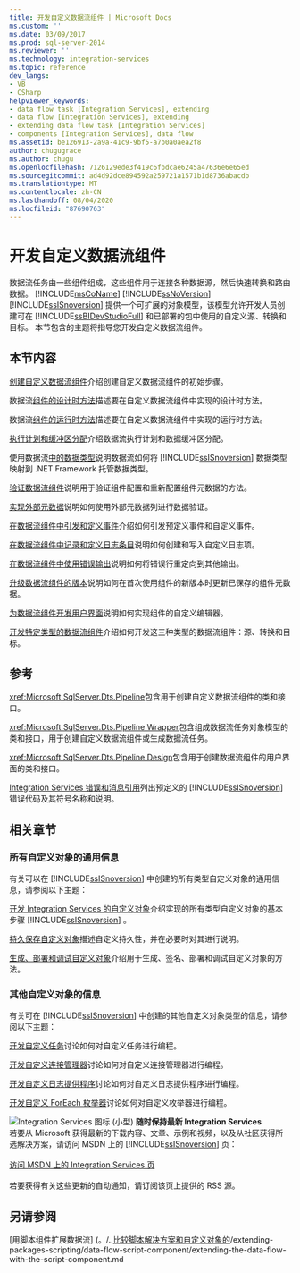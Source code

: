 ```yaml
---
title: 开发自定义数据流组件 | Microsoft Docs
ms.custom: ''
ms.date: 03/09/2017
ms.prod: sql-server-2014
ms.reviewer: ''
ms.technology: integration-services
ms.topic: reference
dev_langs:
- VB
- CSharp
helpviewer_keywords:
- data flow task [Integration Services], extending
- data flow [Integration Services], extending
- extending data flow task [Integration Services]
- components [Integration Services], data flow
ms.assetid: be126913-2a9a-41c9-9bf5-a7b0a0aea2f8
author: chugugrace
ms.author: chugu
ms.openlocfilehash: 7126129ede3f419c6fbdcae6245a47636e6e65ed
ms.sourcegitcommit: ad4d92dce894592a259721a1571b1d8736abacdb
ms.translationtype: MT
ms.contentlocale: zh-CN
ms.lasthandoff: 08/04/2020
ms.locfileid: "87690763"
---
```

# <a name="developing-a-custom-data-flow-component"></a>开发自定义数据流组件
  数据流任务由一些组件组成，这些组件用于连接各种数据源，然后快速转换和路由数据。 [!INCLUDE[msCoName](../../../includes/msconame-md.md)] [!INCLUDE[ssNoVersion](../../../includes/ssnoversion-md.md)] [!INCLUDE[ssISnoversion](../../../includes/ssisnoversion-md.md)] 提供一个可扩展的对象模型，该模型允许开发人员创建可在 [!INCLUDE[ssBIDevStudioFull](../../../includes/ssbidevstudiofull-md.md)] 和已部署的包中使用的自定义源、转换和目标。 本节包含的主题将指导您开发自定义数据流组件。

## <a name="in-this-section"></a>本节内容
 [创建自定义数据流组件](creating-a-custom-data-flow-component.md)介绍创建自定义数据流组件的初始步骤。

 数据流[组件的设计时方法](design-time-methods-of-a-data-flow-component.md)描述要在自定义数据流组件中实现的设计时方法。

 数据流[组件的运行时方法](run-time-methods-of-a-data-flow-component.md)描述要在自定义数据流组件中实现的运行时方法。

 [执行计划和缓冲区分配](execution-plan-and-buffer-allocation.md)介绍数据流执行计划和数据缓冲区分配。

 使用数据流[中的数据类型](working-with-data-types-in-the-data-flow.md)说明数据流如何将 [!INCLUDE[ssISnoversion](../../../includes/ssisnoversion-md.md)] 数据类型映射到 .NET Framework 托管数据类型。

 [验证数据流组件](validating-a-data-flow-component.md)说明用于验证组件配置和重新配置组件元数据的方法。

 [实现外部元数据](implementing-external-metadata.md)说明如何使用外部元数据列进行数据验证。

 [在数据流组件中引发和定义事件](raising-and-defining-events-in-a-data-flow-component.md)介绍如何引发预定义事件和自定义事件。

 [在数据流组件中记录和定义日志条目](logging-and-defining-log-entries-in-a-data-flow-component.md)说明如何创建和写入自定义日志项。

 [在数据流组件中使用错误输出](using-error-outputs-in-a-data-flow-component.md)说明如何将错误行重定向到其他输出。

 [升级数据流组件的版本](upgrading-the-version-of-a-data-flow-component.md)说明如何在首次使用组件的新版本时更新已保存的组件元数据。

 [为数据流组件开发用户界面](developing-a-user-interface-for-a-data-flow-component.md)说明如何实现组件的自定义编辑器。

 [开发特定类型的数据流组件](../../extending-packages-custom-objects-data-flow-types/developing-specific-types-of-data-flow-components.md)介绍如何开发这三种类型的数据流组件：源、转换和目标。

## <a name="reference"></a>参考
 <xref:Microsoft.SqlServer.Dts.Pipeline>包含用于创建自定义数据流组件的类和接口。

 <xref:Microsoft.SqlServer.Dts.Pipeline.Wrapper>包含组成数据流任务对象模型的类和接口，用于创建自定义数据流组件或生成数据流任务。

 <xref:Microsoft.SqlServer.Dts.Pipeline.Design>包含用于创建数据流组件的用户界面的类和接口。

 [Integration Services 错误和消息引用](../../integration-services-error-and-message-reference.md)列出预定义的 [!INCLUDE[ssISnoversion](../../../includes/ssisnoversion-md.md)] 错误代码及其符号名称和说明。

## <a name="related-sections"></a>相关章节

### <a name="information-common-to-all-custom-objects"></a>所有自定义对象的通用信息
 有关可以在 [!INCLUDE[ssISnoversion](../../../includes/ssisnoversion-md.md)] 中创建的所有类型自定义对象的通用信息，请参阅以下主题：

 [开发 Integration Services 的自定义对象](../../extending-packages-custom-objects/developing-custom-objects-for-integration-services.md)介绍实现的所有类型自定义对象的基本步骤 [!INCLUDE[ssISnoversion](../../../includes/ssisnoversion-md.md)] 。

 [持久保存自定义对象](../../extending-packages-custom-objects/persisting-custom-objects.md)描述自定义持久性，并在必要时对其进行说明。

 [生成、部署和调试自定义对象](../../extending-packages-custom-objects/building-deploying-and-debugging-custom-objects.md)介绍用于生成、签名、部署和调试自定义对象的方法。

### <a name="information-about-other-custom-objects"></a>其他自定义对象的信息
 有关可在 [!INCLUDE[ssISnoversion](../../../includes/ssisnoversion-md.md)] 中创建的其他自定义对象类型的信息，请参阅以下主题：

 [开发自定义任务](../../extending-packages-custom-objects/task/developing-a-custom-task.md)讨论如何对自定义任务进行编程。

 [开发自定义连接管理器](../../extending-packages-custom-objects/connection-manager/developing-a-custom-connection-manager.md)讨论如何对自定义连接管理器进行编程。

 [开发自定义日志提供程序](../../extending-packages-custom-objects/log-provider/developing-a-custom-log-provider.md)讨论如何对自定义日志提供程序进行编程。

 [开发自定义 ForEach 枚举器](../../extending-packages-custom-objects/foreach-enumerator/developing-a-custom-foreach-enumerator.md)讨论如何对自定义枚举器进行编程。

![Integration Services 图标 (小型) ](../../media/dts-16.gif "集成服务图标（小）")  **随时保持最新 Integration Services**<br /> 若要从 Microsoft 获得最新的下载内容、文章、示例和视频，以及从社区获得所选解决方案，请访问 MSDN 上的 [!INCLUDE[ssISnoversion](../../../includes/ssisnoversion-md.md)] 页：<br /><br /> [访问 MSDN 上的 Integration Services 页](https://go.microsoft.com/fwlink/?LinkId=136655)<br /><br /> 若要获得有关这些更新的自动通知，请订阅该页上提供的 RSS 源。

## <a name="see-also"></a>另请参阅
 [用脚本组件扩展数据流] (。/..[比较脚本解决方案和自定义对象的](../../extending-packages-scripting/comparing-scripting-solutions-and-custom-objects.md)/extending-packages-scripting/data-flow-script-component/extending-the-data-flow-with-the-script-component.md


